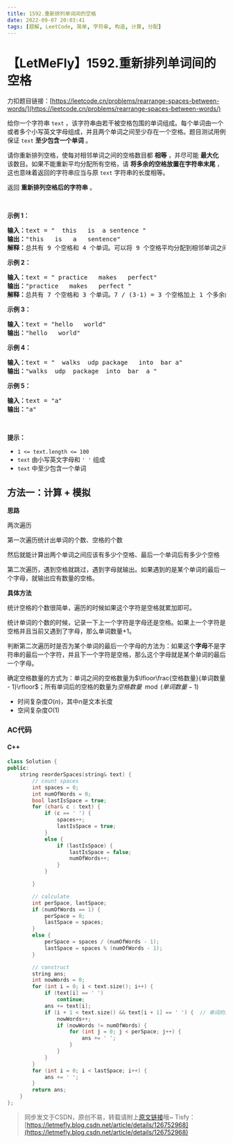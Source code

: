 ```yaml
---
title: 1592.重新排列单词间的空格
date: 2022-09-07 20:03:41
tags: [题解, LeetCode, 简单, 字符串, 构造, 计算, 分配]
---
```


# 【LetMeFly】1592.重新排列单词间的空格

力扣题目链接：[https://leetcode.cn/problems/rearrange-spaces-between-words/](https://leetcode.cn/problems/rearrange-spaces-between-words/)

<p>给你一个字符串 <code>text</code> ，该字符串由若干被空格包围的单词组成。每个单词由一个或者多个小写英文字母组成，并且两个单词之间至少存在一个空格。题目测试用例保证 <code>text</code> <strong>至少包含一个单词</strong> 。</p>

<p>请你重新排列空格，使每对相邻单词之间的空格数目都 <strong>相等</strong> ，并尽可能 <strong>最大化</strong> 该数目。如果不能重新平均分配所有空格，请 <strong>将多余的空格放置在字符串末尾</strong> ，这也意味着返回的字符串应当与原 <code>text</code> 字符串的长度相等。</p>

<p>返回 <strong>重新排列空格后的字符串</strong> 。</p>

<p>&nbsp;</p>

<p><strong>示例 1：</strong></p>

<pre><strong>输入：</strong>text = &quot;  this   is  a sentence &quot;
<strong>输出：</strong>&quot;this   is   a   sentence&quot;
<strong>解释：</strong>总共有 9 个空格和 4 个单词。可以将 9 个空格平均分配到相邻单词之间，相邻单词间空格数为：9 / (4-1) = 3 个。
</pre>

<p><strong>示例 2：</strong></p>

<pre><strong>输入：</strong>text = &quot; practice   makes   perfect&quot;
<strong>输出：</strong>&quot;practice   makes   perfect &quot;
<strong>解释：</strong>总共有 7 个空格和 3 个单词。7 / (3-1) = 3 个空格加上 1 个多余的空格。多余的空格需要放在字符串的末尾。
</pre>

<p><strong>示例 3：</strong></p>

<pre><strong>输入：</strong>text = &quot;hello   world&quot;
<strong>输出：</strong>&quot;hello   world&quot;
</pre>

<p><strong>示例 4：</strong></p>

<pre><strong>输入：</strong>text = &quot;  walks  udp package   into  bar a&quot;
<strong>输出：</strong>&quot;walks  udp  package  into  bar  a &quot;
</pre>

<p><strong>示例 5：</strong></p>

<pre><strong>输入：</strong>text = &quot;a&quot;
<strong>输出：</strong>&quot;a&quot;
</pre>

<p>&nbsp;</p>

<p><strong>提示：</strong></p>

<ul>
	<li><code>1 &lt;= text.length &lt;= 100</code></li>
	<li><code>text</code> 由小写英文字母和 <code>&#39; &#39;</code> 组成</li>
	<li><code>text</code> 中至少包含一个单词</li>
</ul>


    
## 方法一：计算 + 模拟

**思路**

两次遍历

第一次遍历统计出单词的个数、空格的个数

然后就能计算出两个单词之间应该有多少个空格、最后一个单词后有多少个空格

第二次遍历，遇到空格就跳过，遇到字母就输出。如果遇到的是某个单词的最后一个字母，就输出应有数量的空格。

**具体方法**

统计空格的个数很简单，遍历的时候如果这个字符是空格就累加即可。

统计单词的个数的时候，记录一下上一个字符是字母还是空格。如果上一个字符是空格并且当前又遇到了字母，那么单词数量+1。

判断第二次遍历时是否为某个单词的最后一个字母的方法为：如果这个**字母**不是字符串的最后一个字符，并且下一个字符是空格，那么这个字母就是某个单词的最后一个字母。

确定空格数量的方式为：单词之间的空格数量为$\lfloor\frac{空格数量}{单词数量 - 1}\rfloor$；所有单词后的空格的数量为$空格数量 \mod (单词数量 - 1)$

+ 时间复杂度$O(n)$，其中$n$是文本长度
+ 空间复杂度$O(1)$

### AC代码

#### C++

```cpp
class Solution {
public:
    string reorderSpaces(string& text) {
        // count spaces
        int spaces = 0;
        int numOfWords = 0;
        bool lastIsSpace = true;
        for (char& c : text) {
            if (c == ' ') {
                spaces++;
                lastIsSpace = true;
            }
            else {
                if (lastIsSpace) {
                    lastIsSpace = false;
                    numOfWords++;
                }
            }

        }

        // calculate
        int perSpace, lastSpace;
        if (numOfWords == 1) {
            perSpace = 0;
            lastSpace = spaces;
        }
        else {
            perSpace = spaces / (numOfWords - 1);
            lastSpace = spaces % (numOfWords - 1);
        }

        // construct
        string ans;
        int nowWords = 0;
        for (int i = 0; i < text.size(); i++) {
            if (text[i] == ' ')
                continue;
            ans += text[i];
            if (i + 1 < text.size() && text[i + 1] == ' ') {  // 单词的最后一个字母
                nowWords++;
                if (nowWords != numOfWords) {
                    for (int j = 0; j < perSpace; j++) {
                        ans += ' ';
                    }
                }
            }
        }
        for (int i = 0; i < lastSpace; i++) {
            ans += ' ';
        }
        return ans;
    }
};
```

> 同步发文于CSDN，原创不易，转载请附上[原文链接](https://leetcode.letmefly.xyz/2022/09/07/LeetCode%201592.%E9%87%8D%E6%96%B0%E6%8E%92%E5%88%97%E5%8D%95%E8%AF%8D%E9%97%B4%E7%9A%84%E7%A9%BA%E6%A0%BC/)哦~
> Tisfy：[https://letmefly.blog.csdn.net/article/details/126752968](https://letmefly.blog.csdn.net/article/details/126752968)
